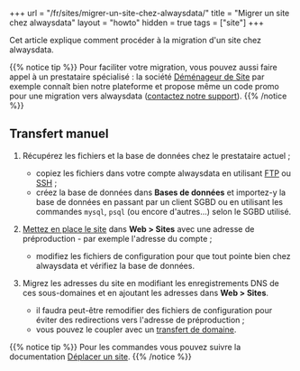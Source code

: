 +++
url = "/fr/sites/migrer-un-site-chez-alwaysdata/"
title = "Migrer un site chez alwaysdata"
layout = "howto"
hidden = true
tags = ["site"]
+++

Cet article explique comment procéder à la migration d'un site chez alwaysdata.

{{% notice tip %}}
Pour faciliter votre migration, vous pouvez aussi faire appel à un prestataire spécialisé : la société [Déménageur de Site](https://www.demenageur-site.com) par exemple connaît bien notre plateforme et propose même un code promo pour une migration vers alwaysdata ([contactez notre support](https://admin.alwaysdata.com/support/add)).
{{% /notice %}}


## Transfert manuel

1. Récupérez les fichiers et la base de données chez le prestataire actuel ;
    - copiez les fichiers dans votre compte alwaysdata en utilisant [FTP](remote-access/ftp) ou [SSH](remote-access/ssh) ;
    - créez la base de données dans **Bases de données** et importez-y la base de données en passant par un client SGBD ou en utilisant les commandes `mysql`, `psql` (ou encore d'autres...) selon le SGBD utilisé.

2. [Mettez en place le site](sites/add-a-site) dans **Web > Sites** avec une adresse de préproduction - par exemple l'adresse du compte ;
    - modifiez les fichiers de configuration pour que tout pointe bien chez alwaysdata et vérifiez la base de données.

3. Migrez les adresses du site en modifiant les enregistrements DNS de ces sous-domaines et en ajoutant les adresses dans **Web > Sites**.
    - il faudra peut-être remodifier des fichiers de configuration pour éviter des redirections vers l'adresse de préproduction ;
    - vous pouvez le coupler avec un [transfert de domaine](domains/transfer-a-domain).
    
{{% notice tip %}}
Pour les commandes vous pouvez suivre la documentation [Déplacer un site](sites/move-a-site).
{{% /notice %}}
